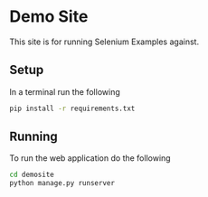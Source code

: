 # Demo Site

This site is for running Selenium Examples against.

## Setup

In a terminal run the following

```bash
pip install -r requirements.txt
```

## Running
To run the web application do the following

```bash
cd demosite
python manage.py runserver
```